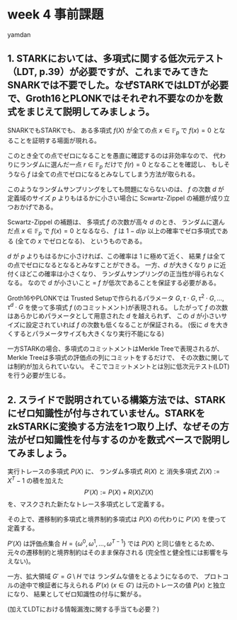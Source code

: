 # week 4 事前課題

yamdan

## 1. STARKにおいては、多項式に関する低次元テスト（LDT, p.39）が必要ですが、これまでみてきたSNARKでは不要でした。なぜSTARKではLDTが必要で、Groth16とPLONKではそれぞれ不要なのかを数式をまじえて説明してみましょう。

SNARKでもSTARKでも、
ある多項式 $f(X)$ が全ての点 $x \in \mathbb{F}_p$ で $f(x) = 0$ となることを証明する場面が現れる。

このとき全ての点でゼロになることを愚直に確認するのは非効率なので、
代わりにランダムに選んだ一点 $r \in \mathbb{F}_p$ だけで $f(r) = 0$ となることを確認し、
もしそうなら $f$ は全ての点でゼロになるとみなしてしまう方法が取られる。

このようなランダムサンプリングをしても問題にならないのは、
$f$ の次数 $d$ が定義域のサイズ $p$ よりもはるかに小さい場合に
Scwartz-Zippel の補題が成り立つおかげである。

Scwartz-Zippel の補題は、
多項式 $f$ の次数が高々 $d$ のとき、
ランダムに選んだ点 $x \in \mathbb{F}_p$ で $f(x) = 0$ となるなら、
$f$ は $1 - d / p$ 以上の確率でゼロ多項式である (全ての $x$ でゼロとなる)、
というものである。

$d$ が $p$ よりもはるかに小さければ、この確率は $1$ に極めて近く、
結果 $f$ は全ての点でゼロになるとなるとみなすことができる。
一方、$d$ が大きくなり $p$ に近付くほどこの確率は小さくなり、
ランダムサンプリングの正当性が得られなくなる。
なので $d$ が小さいこと = $f$ が低次であることを保証する必要がある。

Groth16やPLONKでは
Trusted Setupで作られるパラメータ
$G, \tau \cdot G, \tau^2 \cdot G, \ldots, \tau^d \cdot G$
を使って多項式 $f$ (のコミットメント)が表現される。
したがって $f$ の次数はあらかじめパラメータとして用意された $d$ を越えられず、
この $d$ が小さいサイズに設定されていれば $f$ の次数も低くなることが保証される。
(仮に $d$ を大きくするとパラメータサイズも大きくなり実行不能になる)

一方STARKの場合、多項式のコミットメントはMerkle Treeで表現されるが、
Merkle Treeは多項式の評価点の列にコミットをするだけで、
その次数に関しては制約が加えられていない。
そこでコミットメントとは別に低次元テスト(LDT)を行う必要が生じる。

## 2. スライドで説明されている構築方法では、STARKにゼロ知識性が付与されていません。STARKをzkSTARKに変換する方法を1つ取り上げ、なぜその方法がゼロ知識性を付与するのかを数式ベースで説明してみましょう。

実行トレースの多項式 $P(X)$ に、
ランダム多項式 $R(X)$ と
消失多項式 $Z(X) := X^T - 1$ の積を加えた
$$P'(X) := P(X) + R(X) Z(X)$$
を、マスクされた新たなトレース多項式として定義する。

その上で、遷移制約多項式と境界制約多項式は $P(X)$ の代わりに $P'(X)$ を使って定義する。

$P'(X)$ は評価点集合
$H = \{\omega^0, \omega^1, \ldots, \omega^{T-1}\}$
では $P(X)$ と同じ値をとるため、
元々の遷移制約と境界制約はそのまま保存される
(完全性と健全性には影響を与えない)。

一方、拡大領域 $G' = G \setminus H$ では
ランダムな値をとるようになるので、
プロトコルの途中で検証者に与えられる $P'(x)$ ($x \in G'$)
は元のトレースの値 $P(x)$ と独立になり、
結果としてゼロ知識性の付与に繋がる。

(加えてLDTにおける情報漏洩に関する手当ても必要？)
